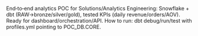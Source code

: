 End‑to‑end analytics POC for Solutions/Analytics Engineering: Snowflake + dbt (RAW→bronze/silver/gold), tested KPIs (daily revenue/orders/AOV). Ready for dashboard/orchestration/API. How to run: dbt debug/run/test with profiles.yml pointing to POC_DB.CORE.

